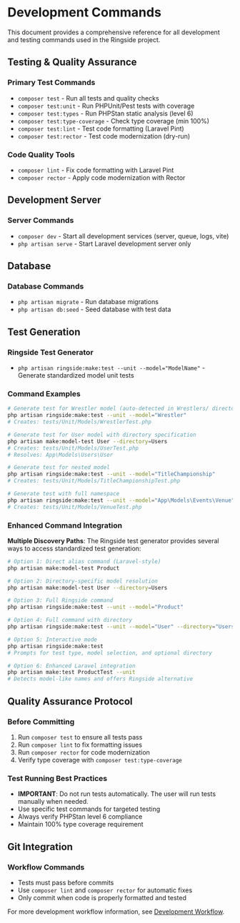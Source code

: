 # Development Commands

This document provides a comprehensive reference for all development and testing commands used in the Ringside project.

## Testing & Quality Assurance

### Primary Test Commands
- `composer test` - Run all tests and quality checks
- `composer test:unit` - Run PHPUnit/Pest tests with coverage
- `composer test:types` - Run PHPStan static analysis (level 6)
- `composer test:type-coverage` - Check type coverage (min 100%)
- `composer test:lint` - Test code formatting (Laravel Pint)
- `composer test:rector` - Test code modernization (dry-run)

### Code Quality Tools
- `composer lint` - Fix code formatting with Laravel Pint
- `composer rector` - Apply code modernization with Rector

## Development Server

### Server Commands
- `composer dev` - Start all development services (server, queue, logs, vite)
- `php artisan serve` - Start Laravel development server only

## Database

### Database Commands
- `php artisan migrate` - Run database migrations
- `php artisan db:seed` - Seed database with test data

## Test Generation

### Ringside Test Generator
- `php artisan ringside:make:test --unit --model="ModelName"` - Generate standardized model unit tests

### Command Examples

```bash
# Generate test for Wrestler model (auto-detected in Wrestlers/ directory)
php artisan ringside:make:test --unit --model="Wrestler"
# Creates: tests/Unit/Models/WrestlerTest.php

# Generate test for User model with directory specification
php artisan make:model-test User --directory=Users
# Creates: tests/Unit/Models/UserTest.php
# Resolves: App\Models\Users\User

# Generate test for nested model
php artisan ringside:make:test --unit --model="TitleChampionship"  
# Creates: tests/Unit/Models/TitleChampionshipTest.php

# Generate test with full namespace
php artisan ringside:make:test --unit --model="App\Models\Events\Venue"
# Creates: tests/Unit/Models/VenueTest.php
```

### Enhanced Command Integration

**Multiple Discovery Paths**: The Ringside test generator provides several ways to access standardized test generation:

```bash
# Option 1: Direct alias command (Laravel-style)
php artisan make:model-test Product

# Option 2: Directory-specific model resolution
php artisan make:model-test User --directory=Users

# Option 3: Full Ringside command
php artisan ringside:make:test --unit --model="Product"

# Option 4: Full command with directory
php artisan ringside:make:test --unit --model="User" --directory="Users"

# Option 5: Interactive mode
php artisan ringside:make:test
# Prompts for test type, model selection, and optional directory

# Option 6: Enhanced Laravel integration
php artisan make:test ProductTest --unit
# Detects model-like names and offers Ringside alternative
```

## Quality Assurance Protocol

### Before Committing
1. Run `composer test` to ensure all tests pass
2. Run `composer lint` to fix formatting issues
3. Run `composer rector` for code modernization
4. Verify type coverage with `composer test:type-coverage`

### Test Running Best Practices
- **IMPORTANT**: Do not run tests automatically. The user will run tests manually when needed.
- Use specific test commands for targeted testing
- Always verify PHPStan level 6 compliance
- Maintain 100% type coverage requirement

## Git Integration

### Workflow Commands
- Tests must pass before commits
- Use `composer lint` and `composer rector` for automatic fixes
- Only commit when code is properly formatted and tested

For more development workflow information, see [Development Workflow](workflow.md).